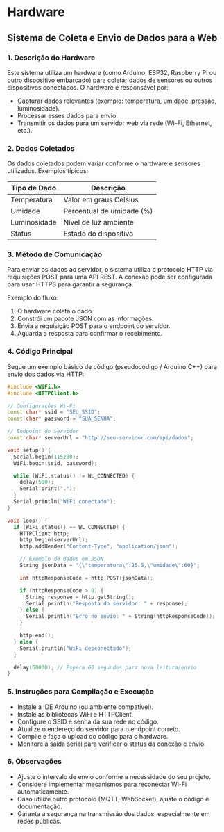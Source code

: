 
# Hardware

## Sistema de Coleta e Envio de Dados para a Web

### 1. Descrição do Hardware

Este sistema utiliza um hardware (como Arduino, ESP32, Raspberry Pi ou outro dispositivo embarcado) para coletar dados de sensores ou outros dispositivos conectados. O hardware é responsável por:

* Capturar dados relevantes (exemplo: temperatura, umidade, pressão, luminosidade).
* Processar esses dados para envio.
* Transmitir os dados para um servidor web via rede (Wi-Fi, Ethernet, etc.).

### 2. Dados Coletados

Os dados coletados podem variar conforme o hardware e sensores utilizados. Exemplos típicos:

| Tipo de Dado | Descrição                 |
| ------------ | ------------------------- |
| Temperatura  | Valor em graus Celsius    |
| Umidade      | Percentual de umidade (%) |
| Luminosidade | Nível de luz ambiente     |
| Status       | Estado do dispositivo     |

### 3. Método de Comunicação

Para enviar os dados ao servidor, o sistema utiliza o protocolo HTTP via requisições POST para uma API REST. A conexão pode ser configurada para usar HTTPS para garantir a segurança.

Exemplo do fluxo:

1. O hardware coleta o dado.
2. Constrói um pacote JSON com as informações.
3. Envia a requisição POST para o endpoint do servidor.
4. Aguarda a resposta para confirmar o recebimento.

### 4. Código Principal

Segue um exemplo básico de código (pseudocódigo / Arduino C++) para envio dos dados via HTTP:

```cpp
#include <WiFi.h>
#include <HTTPClient.h>

// Configurações Wi-Fi
const char* ssid = "SEU_SSID";
const char* password = "SUA_SENHA";

// Endpoint do servidor
const char* serverUrl = "http://seu-servidor.com/api/dados";

void setup() {
  Serial.begin(115200);
  WiFi.begin(ssid, password);

  while (WiFi.status() != WL_CONNECTED) {
    delay(500);
    Serial.print(".");
  }
  Serial.println("WiFi conectado");
}

void loop() {
  if (WiFi.status() == WL_CONNECTED) {
    HTTPClient http;
    http.begin(serverUrl);
    http.addHeader("Content-Type", "application/json");

    // Exemplo de dados em JSON
    String jsonData = "{\"temperatura\":25.5,\"umidade\":60}";

    int httpResponseCode = http.POST(jsonData);

    if (httpResponseCode > 0) {
      String response = http.getString();
      Serial.println("Resposta do servidor: " + response);
    } else {
      Serial.println("Erro no envio: " + String(httpResponseCode));
    }

    http.end();
  } else {
    Serial.println("WiFi desconectado");
  }

  delay(60000); // Espera 60 segundos para nova leitura/envio
}
```

### 5. Instruções para Compilação e Execução

* Instale a IDE Arduino (ou ambiente compatível).
* Instale as bibliotecas WiFi e HTTPClient.
* Configure o SSID e senha da sua rede no código.
* Atualize o endereço do servidor para o endpoint correto.
* Compile e faça o upload do código para o hardware.
* Monitore a saída serial para verificar o status da conexão e envio.

### 6. Observações

* Ajuste o intervalo de envio conforme a necessidade do seu projeto.
* Considere implementar mecanismos para reconectar Wi-Fi automaticamente.
* Caso utilize outro protocolo (MQTT, WebSocket), ajuste o código e documentação.
* Garanta a segurança na transmissão dos dados, especialmente em redes públicas.
